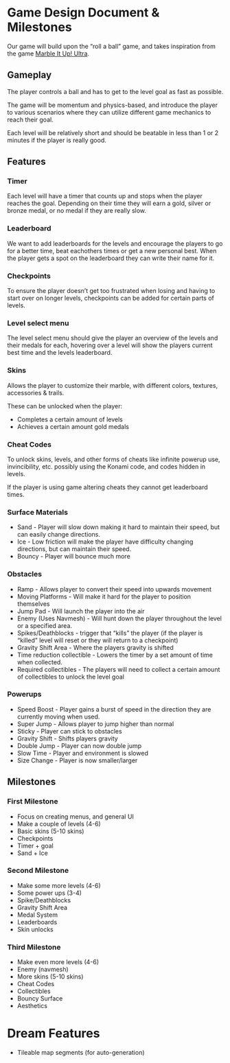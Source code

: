 # Game Design Document & Milestones
Our game will build upon the “roll a ball” game, and takes inspiration from the game [Marble It Up! Ultra](https://store.steampowered.com/app/864060/Marble_It_Up_Ultra/).

## Gameplay
The player controls a ball and has to get to the level goal as fast as possible. 

The game will be momentum and physics-based, and introduce the player to various scenarios where they can utilize different game mechanics to reach their goal. 

Each level will be relatively short and should be beatable in less than 1 or 2 minutes if the player is really good.

## Features
### Timer
Each level will have a timer that counts up and stops when the player reaches the goal. Depending on their time they will earn a gold, silver or bronze medal, or no medal if they are really slow.

### Leaderboard
We want to add leaderboards for the levels and encourage the players to go for a better time, beat eachothers times or get a new personal best. When the player gets a spot on the leaderboard they can write their name for it.

### Checkpoints
To ensure the player doesn’t get too frustrated when losing and having to start over on longer levels, checkpoints can be added for certain parts of levels. 

### Level select menu
The level select menu should give the player an overview of the levels and their medals for each, hovering over a level will show the players current best time and the levels leaderboard.

### Skins
Allows the player to customize their marble, with different colors, textures, accessories &  trails. 

These can be unlocked when the player:
- Completes a certain amount of levels
- Achieves a certain amount gold medals

### Cheat Codes
To unlock skins, levels, and other forms of cheats like infinite powerup use, invincibility, etc. possibly using the Konami code, and codes hidden in levels.

If the player is using game altering cheats they cannot get leaderboard times.

### Surface Materials
- Sand - Player will slow down making it hard to maintain their speed, but can easily change directions.
- Ice - Low friction will make the player have difficulty changing directions, but can maintain their speed.
- Bouncy - Player will bounce much more

### Obstacles
- Ramp - Allows player to convert their speed into upwards movement
- Moving Platforms - Will make it hard for the player to position themselves
- Jump Pad - Will launch the player into the air
- Enemy (Uses Navmesh) - Will hunt down the player throughout the level or a specified area.
- Spikes/Deathblocks - trigger that “kills” the player (if the player is “killed” level will reset or they will return to a checkpoint)
- Gravity Shift Area - Where the players gravity is shifted
- Time reduction collectible - Lowers the timer by a set amount of time when collected.
- Required collectibles - The players will need to collect a certain amount of collectibles to unlock the level goal

### Powerups
- Speed Boost - Player gains a burst of speed in the direction they are currently moving when used.
- Super Jump - Allows player to jump higher than normal
- Sticky - Player can stick  to obstacles
- Gravity Shift - Shifts players gravity
- Double Jump - Player can now double jump
- Slow Time - Player and environment is slowed
- Size Change - Player is now smaller/larger

## Milestones
### First Milestone
- Focus on creating menus, and general UI
- Make a couple of levels (4-6)
- Basic skins (5-10 skins)
- Checkpoints
- Timer + goal
- Sand + Ice

### Second Milestone
- Make some more levels (4-6)
- Some power ups (3-4)
- Spike/Deathblocks
- Gravity Shift Area
- Medal System
- Leaderboards
- Skin unlocks

### Third Milestone
- Make even more levels (4-6)
- Enemy (navmesh)
- More skins (5-10 skins)
- Cheat Codes
- Collectibles
- Bouncy Surface
- Aesthetics

# Dream Features
- Tileable map segments (for auto-generation)